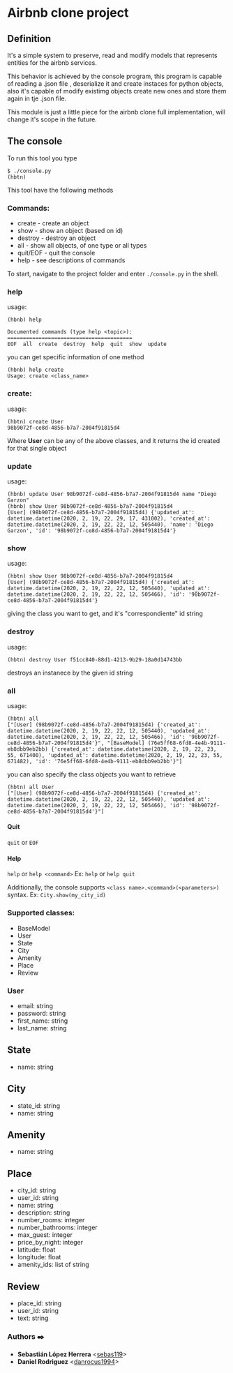 # Airbnb clone project

## Definition

It's a simple system to preserve, read and modify models that represents entities for the airbnb services.

This behavior is achieved by the console program, this program is capable of reading a .json file , deserialize it and create instaces for python objects, also it's capable of modify existimg objects create new ones and store them again in tje .json file.

This module is just a little piece for the airbnb clone full implementation, will change it's scope in the future.

## The console

To run this tool you type

```
$ ./console.py
(hbtn)
```
This tool have the following methods



### Commands:
* create - create an object
* show - show an object (based on id)
* destroy - destroy an object
* all - show all objects, of one type or all types
* quit/EOF - quit the console
* help - see descriptions of commands

To start, navigate to the project folder and enter `./console.py` in the shell.

### help
 usage:
 
```
(hbnb) help

Documented commands (type help <topic>):
========================================
EOF  all  create  destroy  help  quit  show  update
```

you can get specific information of one method

```
(hbnb) help create
Usage: create <class_name>
```


### create:
 usage:
```
(hbtn) create User
98b9072f-ce8d-4856-b7a7-2004f91815d4
```

Where **User** can be any of the above classes, and it returns the id created for that single object

### update
  usage:
```
(hbnb) update User 98b9072f-ce8d-4856-b7a7-2004f91815d4 name "Diego Garzon"
(hbnb) show User 98b9072f-ce8d-4856-b7a7-2004f91815d4
[User] (98b9072f-ce8d-4856-b7a7-2004f91815d4) {'updated_at': datetime.datetime(2020, 2, 19, 22, 29, 17, 431002), 'created_at': datetime.datetime(2020, 2, 19, 22, 22, 12, 505440), 'name': 'Diego Garzon', 'id': '98b9072f-ce8d-4856-b7a7-2004f91815d4'}

```

### show
 usage:
```
(hbtn) show User 98b9072f-ce8d-4856-b7a7-2004f91815d4
[User] (98b9072f-ce8d-4856-b7a7-2004f91815d4) {'created_at': datetime.datetime(2020, 2, 19, 22, 22, 12, 505440), 'updated_at': datetime.datetime(2020, 2, 19, 22, 22, 12, 505466), 'id': '98b9072f-ce8d-4856-b7a7-2004f91815d4'}
```
giving the class you want to get, and it's "correspondiente" id string

### destroy
  usage:
```
(hbtn) destroy User f51cc840-88d1-4213-9b29-18a0d14743bb
```

destroys an instanece by the given id string

### all
 usage:
```
(hbtn) all
["[User] (98b9072f-ce8d-4856-b7a7-2004f91815d4) {'created_at': datetime.datetime(2020, 2, 19, 22, 22, 12, 505440), 'updated_at': datetime.datetime(2020, 2, 19, 22, 22, 12, 505466), 'id': '98b9072f-ce8d-4856-b7a7-2004f91815d4'}", "[BaseModel] (76e5ff68-6fd8-4e4b-9111-eb8dbb9eb2bb) {'created_at': datetime.datetime(2020, 2, 19, 22, 23, 55, 671400), 'updated_at': datetime.datetime(2020, 2, 19, 22, 23, 55, 671482), 'id': '76e5ff68-6fd8-4e4b-9111-eb8dbb9eb2bb'}"]
```
you can also specify the class objects you want to retrieve

```
(hbtn) all User
["[User] (98b9072f-ce8d-4856-b7a7-2004f91815d4) {'created_at': datetime.datetime(2020, 2, 19, 22, 22, 12, 505440), 'updated_at': datetime.datetime(2020, 2, 19, 22, 22, 12, 505466), 'id': '98b9072f-ce8d-4856-b7a7-2004f91815d4'}"]
```

#### Quit
`quit` or `EOF`

#### Help
`help` or `help <command>`
Ex:
`help` or `help quit`

Additionally, the console supports `<class name>.<command>(<parameters>)` syntax.
Ex:
`City.show(my_city_id)`

### Supported classes:
* BaseModel
* User
* State
* City
* Amenity
* Place
* Review

### User

* email: string 
* password: string 
* first_name: string 
* last_name: string 

## State

* name: string

## City

* state_id: string
* name: string
## Amenity

* name: string

## Place

* city_id: string
* user_id: string
* name: string
* description: string
* number_rooms: integer
* number_bathrooms: integer
* max_guest: integer
* price_by_night: integer
* latitude: float
* longitude: float
* amenity_ids: list of string

## Review

* place_id: string
* user_id: string
* text: string


### Authors :black_nib:
* **Sebastián López Herrera** <[sebas119](https://github.com/sebas119)>
* **Daniel Rodriguez** <[danrocus1994](https://github.com/danrocus1994)>
